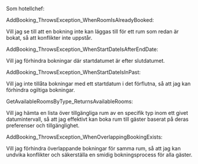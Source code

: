Som hotellchef:

AddBooking_ThrowsException_WhenRoomIsAlreadyBooked:

Vill jag se till att en bokning inte kan läggas till för ett rum som redan är bokat, så att konflikter inte uppstår.

AddBooking_ThrowsException_WhenStartDateIsAfterEndDate:

Vill jag förhindra bokningar där startdatumet är efter slutdatumet.

AddBooking_ThrowsException_WhenStartDateIsInPast:

Vill jag inte tillåta bokningar med ett startdatum i det förflutna, så att jag kan förhindra ogiltiga bokningar.

GetAvailableRoomsByType_ReturnsAvailableRooms:

Vill jag hämta en lista över tillgängliga rum av en specifik typ inom ett givet datumintervall, så att jag effektivt kan boka rum till gäster baserat på deras preferenser och tillgänglighet.

AddBooking_ThrowsException_WhenOverlappingBookingExists:

Vill jag förhindra överlappande bokningar för samma rum, så att jag kan undvika konflikter och säkerställa en smidig bokningsprocess för alla gäster.

